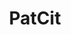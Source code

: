 ---
layout: default
api_or_bulk_downloads: Bulk
authors: Cyril Verluise, Gabriele Cristelli, Kyle Higham, Lucas Violon, Gaétan de
  Rassenfosse
bigquery: https://console.cloud.google.com/bigquery?project=patcit-public-data&p=patcit-public-data&page=project
citation: 'Cyril Verluise, Gabriele Cristelli, Kyle Higham, Lucas Violon, & Gaétan
  de Rassenfosse. (2020). PatCit: A Comprehensive Dataset of Patent Citations (Version
  0.3.1) [Data set]. Zenodo. http://doi.org/10.5281/zenodo.4391095'
code: https://cverluise.github.io/notebook
contributors: Cyril Verluise, Gabriele Cristelli, Kyle Higham, Lucas Violon, Gaétan
  de Rassenfosse
cost: None
datasets_and_publications_using_this_dataset: https://papers.ssrn.com/sol3/papers.cfm?abstract_id=3754772
description: 'In-text and front page citations to non-patent literature and in-text
  patent citations, extracted and parsed. patCit builds on DOCDB, the largest database
  of Non Patent Literature (NPL) citations. First, we deduplicate this corpus and
  organize it into 10 categories. Then, we design and apply category specific information
  extraction models using spaCy. Eventually, when possible, we enrich the data using
  external domain specific high quality databases. Managed as an open-source, collaboratively
  maintained project. '
documentation: https://cverluise.github.io/PatCit/
doi: https://doi.org/10.5281/zenodo.3710993
error_metrics: 'yes'
last_edit: 04/06/2022, 20:03:29
location: https://doi.org/10.5281/zenodo.3710993
maintained_by: Cyril Verluise
record_creation_timestamp: 11/17/2020 10:38:00
related_project_shortnames: rons, lens
related_publications: https://papers.ssrn.com/sol3/papers.cfm?abstract_id=3754772
relationships:
- rons
- lens
schema_fields:
- DOI
- docdb_family_id
- institution
- issue
- journal_title_abbrev
- patcit_id
- npl_cat
- author
- ISSN
- is_cited_by_count
- bibref_score
- reference_doi
- publication_date
- hostname
- title
- body
- appln_id
- language_is_reliable
- source
- meeting
- url
- tech
- inpadoc_family_id
- language_code
- citation
- cited_by
- event
- type
- name
- npl_publn_id
- abstract
- PMID
- ISBN
- npl_cat_language_flag
- subject
- item
- tsg
- wg
- tdoc_num
- funder
- md5
- URL
- volume
- pat_publn_id
- version
- reference_count
- is_referenced_by_count
- journal_title
- hash_id
- page
- date
- publication_number
- acc_num
- npl_cat_score
- ref
- PMCID
shortname: patcit
superseded_by: Wed, 23 Feb 2022 03:04:44 GMT
tags:
- citation
- scholarly literature
- in-text
- front-page
- patent
- science
- database
- Wikipedia
terms_of_use: CC-BY 4.0 International
timeframe: 1836-2018
title: PatCit
uuid: bd8a562a-ce58-4a61-925d-88f0d0695974
versioning: 'Yes'
---